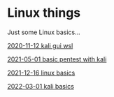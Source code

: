 # Linux things

Just some Linux basics...

[2020-11-12 kali gui wsl](/blogs/2020-11-12-kali-gui-wsl.md)

[2021-05-01 basic pentest with kali](/blogs/2021-05-01-basic-pentest-with-kali)

[2021-12-16 linux basics](/blogs/2021-12-16-linux-basics.md)

[2022-03-01 kali basics](/blogs/2022-03-01-kali-basics.md)
